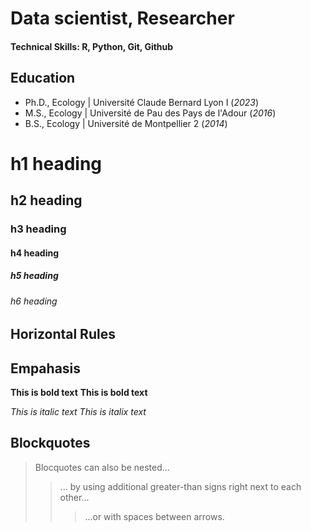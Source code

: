 # Data scientist, Researcher 

#### Technical Skills: R, Python, Git, Github 

## Education 
- Ph.D., Ecology | Université Claude Bernard Lyon I (_2023_)
- M.S., Ecology | Université de Pau des Pays de l'Adour (_2016_)
- B.S., Ecology | Université de Montpellier 2 (_2014_) 


# h1 heading
## h2 heading 
### h3 heading 
#### h4 heading 
##### h5 heading 
###### h6 heading 


## Horizontal Rules 


## Empahasis 

**This is bold text**
__This is bold text__

*This is italic text*
_This is italix text_


## Blockquotes 

> Blocquotes can also be nested...
>> ... by using additional greater-than signs right next to each other...
> > > ...or with spaces between arrows. 
